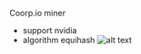 Coorp.io miner 
 - support nvidia 
 - algorithm equihash
![alt text](https://github.com/coorp-io/coorp-Miner/blob/master/6.jpg)
